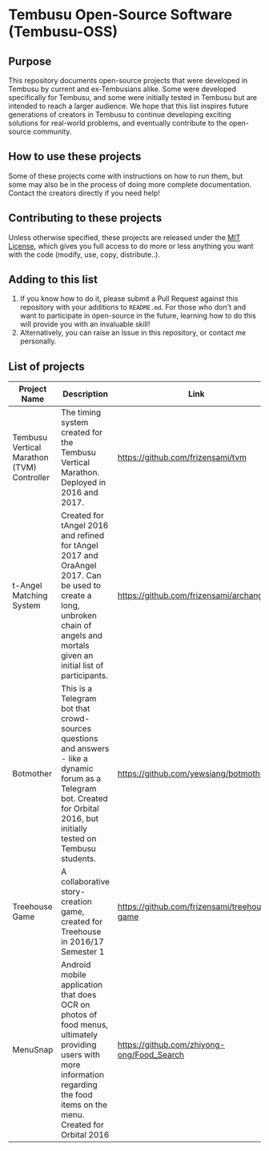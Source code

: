 # Tembusu Open-Source Software (Tembusu-OSS)

## Purpose
This repository documents open-source projects that were developed in Tembusu by current and ex-Tembusians alike. Some were developed specifically for Tembusu, and some were initially tested in Tembusu but are intended to reach a larger audience. We hope that this list inspires future generations of creators in Tembusu to continue developing exciting solutions for real-world problems, and eventually contribute to the open-source community. 

## How to use these projects
Some of these projects come with instructions on how to run them, but some may also be in the process of doing more complete documentation. Contact the creators directly if you need help! 

## Contributing to these projects
Unless otherwise specified, these projects are released under the [MIT License](https://opensource.org/licenses/MIT), which gives you full access to do more or less anything you want with the code (modify, use, copy, distribute..).

## Adding to this list
1. If you know how to do it, please submit a Pull Request against this repository with your additions to `README.md`. For those who don't and want to participate in open-source in the future, learning how to do this will provide you with an invaluable skill!
2. Alternatively, you can raise an Issue in this repository, or contact me personally. 

## List of projects
| Project Name | Description | Link |
| --- | --- | --- |
| Tembusu Vertical Marathon (TVM) Controller | The timing system created for the Tembusu Vertical Marathon. Deployed in 2016 and 2017. | https://github.com/frizensami/tvm |
| t-Angel Matching System | Created for tAngel 2016 and refined for tAngel 2017 and OraAngel 2017. Can be used to create a long, unbroken chain of angels and mortals given an initial list of participants. | https://github.com/frizensami/archangel |
| Botmother | This is a Telegram bot that crowd-sources questions and answers - like a dynamic forum as a Telegram bot. Created for Orbital 2016, but initially tested on Tembusu students. | https://github.com/yewsiang/botmother |
| Treehouse Game | A collaborative story-creation game, created for Treehouse in 2016/17 Semester 1 | https://github.com/frizensami/treehouse-game |
| MenuSnap | Android mobile application that does OCR on photos of food menus, ultimately providing users with more information regarding the food items on the menu. Created for Orbital 2016 | https://github.com/zhiyong-ong/Food_Search |

